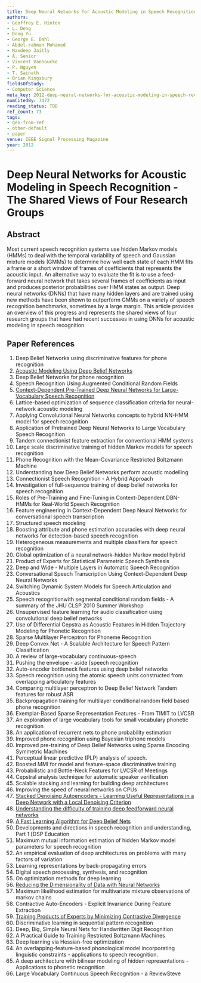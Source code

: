 ```yaml
---
title: Deep Neural Networks for Acoustic Modeling in Speech Recognition - The Shared Views of Four Research Groups
authors:
- Geoffrey E. Hinton
- L. Deng
- Dong Yu
- George E. Dahl
- Abdel-rahman Mohamed
- Navdeep Jaitly
- A. Senior
- Vincent Vanhoucke
- P. Nguyen
- T. Sainath
- Brian Kingsbury
fieldsOfStudy:
- Computer Science
meta_key: 2012-deep-neural-networks-for-acoustic-modeling-in-speech-recognition-the-shared-views-of-four-research-groups
numCitedBy: 7472
reading_status: TBD
ref_count: 73
tags:
- gen-from-ref
- other-default
- paper
venue: IEEE Signal Processing Magazine
year: 2012
---
```


# Deep Neural Networks for Acoustic Modeling in Speech Recognition - The Shared Views of Four Research Groups

## Abstract

Most current speech recognition systems use hidden Markov models (HMMs) to deal with the temporal variability of speech and Gaussian mixture models (GMMs) to determine how well each state of each HMM fits a frame or a short window of frames of coefficients that represents the acoustic input. An alternative way to evaluate the fit is to use a feed-forward neural network that takes several frames of coefficients as input and produces posterior probabilities over HMM states as output. Deep neural networks (DNNs) that have many hidden layers and are trained using new methods have been shown to outperform GMMs on a variety of speech recognition benchmarks, sometimes by a large margin. This article provides an overview of this progress and represents the shared views of four research groups that have had recent successes in using DNNs for acoustic modeling in speech recognition.

## Paper References

1. Deep Belief Networks using discriminative features for phone recognition
2. [Acoustic Modeling Using Deep Belief Networks](2012-acoustic-modeling-using-deep-belief-networks)
3. Deep Belief Networks for phone recognition
4. Speech Recognition Using Augmented Conditional Random Fields
5. [Context-Dependent Pre-Trained Deep Neural Networks for Large-Vocabulary Speech Recognition](2012-context-dependent-pre-trained-deep-neural-networks-for-large-vocabulary-speech-recognition)
6. Lattice-based optimization of sequence classification criteria for neural-network acoustic modeling
7. Applying Convolutional Neural Networks concepts to hybrid NN-HMM model for speech recognition
8. Application of Pretrained Deep Neural Networks to Large Vocabulary Speech Recognition
9. Tandem connectionist feature extraction for conventional HMM systems
10. Large scale discriminative training of hidden Markov models for speech recognition
11. Phone Recognition with the Mean-Covariance Restricted Boltzmann Machine
12. Understanding how Deep Belief Networks perform acoustic modelling
13. Connectionist Speech Recognition - A Hybrid Approach
14. Investigation of full-sequence training of deep belief networks for speech recognition
15. Roles of Pre-Training and Fine-Tuning in Context-Dependent DBN-HMMs for Real-World Speech Recognition
16. Feature engineering in Context-Dependent Deep Neural Networks for conversational speech transcription
17. Structured speech modeling
18. Boosting attribute and phone estimation accuracies with deep neural networks for detection-based speech recognition
19. Heterogeneous measurements and multiple classifiers for speech recognition
20. Global optimization of a neural network-hidden Markov model hybrid
21. Product of Experts for Statistical Parametric Speech Synthesis
22. Deep and Wide - Multiple Layers in Automatic Speech Recognition
23. Conversational Speech Transcription Using Context-Dependent Deep Neural Networks
24. Switching Dynamic System Models for Speech Articulation and Acoustics
25. Speech recognitionwith segmental conditional random fields - A summary of the JHU CLSP 2010 Summer Workshop
26. Unsupervised feature learning for audio classification using convolutional deep belief networks
27. Use of Differential Cepstra as Acoustic Features in Hidden Trajectory Modeling for Phonetic Recognition
28. Sparse Multilayer Perceptron for Phoneme Recognition
29. Deep Convex Net - A Scalable Architecture for Speech Pattern Classification
30. A review of large-vocabulary continuous-speech
31. Pushing the envelope - aside [speech recognition
32. Auto-encoder bottleneck features using deep belief networks
33. Speech recognition using the atomic speech units constructed from overlapping articulatory features
34. Comparing multilayer perceptron to Deep Belief Network Tandem features for robust ASR
35. Backpropagation training for multilayer conditional random field based phone recognition
36. Exemplar-Based Sparse Representation Features - From TIMIT to LVCSR
37. An exploration of large vocabulary tools for small vocabulary phonetic recognition
38. An application of recurrent nets to phone probability estimation
39. Improved phone recognition using Bayesian triphone models
40. Improved pre-training of Deep Belief Networks using Sparse Encoding Symmetric Machines
41. Perceptual linear predictive (PLP) analysis of speech.
42. Boosted MMI for model and feature-space discriminative training
43. Probabilistic and Bottle-Neck Features for LVCSR of Meetings
44. Cepstral analysis technique for automatic speaker verification
45. Scalable stacking and learning for building deep architectures
46. Improving the speed of neural networks on CPUs
47. [Stacked Denoising Autoencoders - Learning Useful Representations in a Deep Network with a Local Denoising Criterion](2010-stacked-denoising-autoencoders-learning-useful-representations-in-a-deep-network-with-a-local-denoising-criterion)
48. [Understanding the difficulty of training deep feedforward neural networks](2010-understanding-the-difficulty-of-training-deep-feedforward-neural-networks)
49. [A Fast Learning Algorithm for Deep Belief Nets](2006-a-fast-learning-algorithm-for-deep-belief-nets)
50. Developments and directions in speech recognition and understanding, Part 1 [DSP Education
51. Maximum mutual information estimation of hidden Markov model parameters for speech recognition
52. An empirical evaluation of deep architectures on problems with many factors of variation
53. Learning representations by back-propagating errors
54. Digital speech processing, synthesis, and recognition
55. On optimization methods for deep learning
56. [Reducing the Dimensionality of Data with Neural Networks](2006-reducing-the-dimensionality-of-data-with-neural-networks)
57. Maximum likelihood estimation for multivariate mixture observations of markov chains
58. Contractive Auto-Encoders - Explicit Invariance During Feature Extraction
59. [Training Products of Experts by Minimizing Contrastive Divergence](2002-training-products-of-experts-by-minimizing-contrastive-divergence)
60. Discriminative learning in sequential pattern recognition
61. Deep, Big, Simple Neural Nets for Handwritten Digit Recognition
62. A Practical Guide to Training Restricted Boltzmann Machines
63. Deep learning via Hessian-free optimization
64. An overlapping-feature-based phonological model incorporating linguistic constraints - applications to speech recognition.
65. A deep architecture with bilinear modeling of hidden representations - Applications to phonetic recognition
66. Large Vocabulary Continuous Speech Recognition - a ReviewSteve
